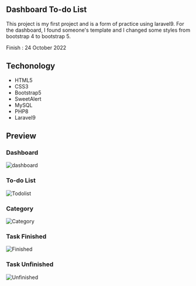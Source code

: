 ## Dashboard To-do List

This project is my first project and is a form of practice using laravel9. For the dashboard, I found someone's template  and I changed some styles from bootstrap 4 to bootstrap 5.

Finish : 24 October 2022

## Techonology 

- HTML5
- CSS3
- Bootstrap5
- SweetAlert
- MySQL
- PHP8
- Laravel9

## Preview

### Dashboard
![dashboard](https://user-images.githubusercontent.com/89055857/197471190-9082ddcb-c9e9-45a8-a5af-f26632e8a708.PNG)

### To-do List
![Todolist](https://user-images.githubusercontent.com/89055857/197471398-1d9d8d6e-9c19-427a-8315-5a1ff698dfd6.PNG)

### Category
![Category](https://user-images.githubusercontent.com/89055857/197471225-cb3c8463-acf6-4766-8935-4a745a74c8b0.PNG)

### Task Finished
![Finished](https://user-images.githubusercontent.com/89055857/197471538-c12bb69e-61bb-4f86-a816-c2c6223b8fa9.PNG)

### Task Unfinished
![Unfinished](https://user-images.githubusercontent.com/89055857/197471561-2ce49cc8-fdc5-42bd-a918-78c092de9a1c.PNG)
